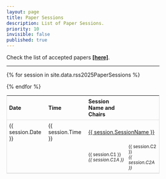 ```yaml
---
layout: page
title: Paper Sessions
description: List of Paper Sessions.
priority: 10
invisible: false
published: true
---
```

  
<style>
* {
  box-sizing: border-box;
}

#myTable {
  border-collapse: collapse;
  width: 100%;
  border: 1px solid #ddd;
  font-size: 100%;
}

#myTable th, #myTable td {
  text-align: left;
/*  padding: 12px;*/
  padding: 6px;
}

#myTable tr {
  border-bottom: 1px solid #ddd;
}

#myTable tr.header, #myTable tr:hover {
  background-color: #f1f1f1;
}

</style>

Check the list of accepted papers <a href="{{ site.baseurl }}/program/papers/"><strong>[here]</strong></a>.

<!--
For information about the location of the sessions check out the [venue page]({{ site.baseurl }}/attending/atvenue/).
-->

<hr>

<table id="myTable">
  <tr class="toprowHeader">
    <th >Date</th>
    <th >Time</th>
    <th >Session Name and Chairs</th>
  </tr>
 {% for session in site.data.rss2025PaperSessions %}
  <tr session="{{ session.SessionName }}" style="border-bottom: none;">
    <td>{{ session.Date }}</td>
    <td>{{ session.Time }}</td>
    <td colspan=2 >
      <a href="{{ site.baseurl }}/program/papersession?session={{ session.SessionLink }}&c1={{ session.C1 }}&c2={{ session.C2 }}&c1a={{ session.C1A }}&c2a={{ session.C2A }}">
      {{ session.SessionName }}
      </a>
    </td>
  </tr>
  <tr>
    <td style="padding-top: 0px;"></td><td style="padding-top: 0px;"></td>
    <td style="padding-top: 0px; font-size: smaller;">{{ session.C1 }}<br> <i>{{ session.C1A }}</i></td>
    <td style="padding-top: 0px; font-size: smaller;">{{ session.C2 }}<br> <i>{{ session.C2A }}</i></td>
  </tr>
  
{% endfor %}
</table>

